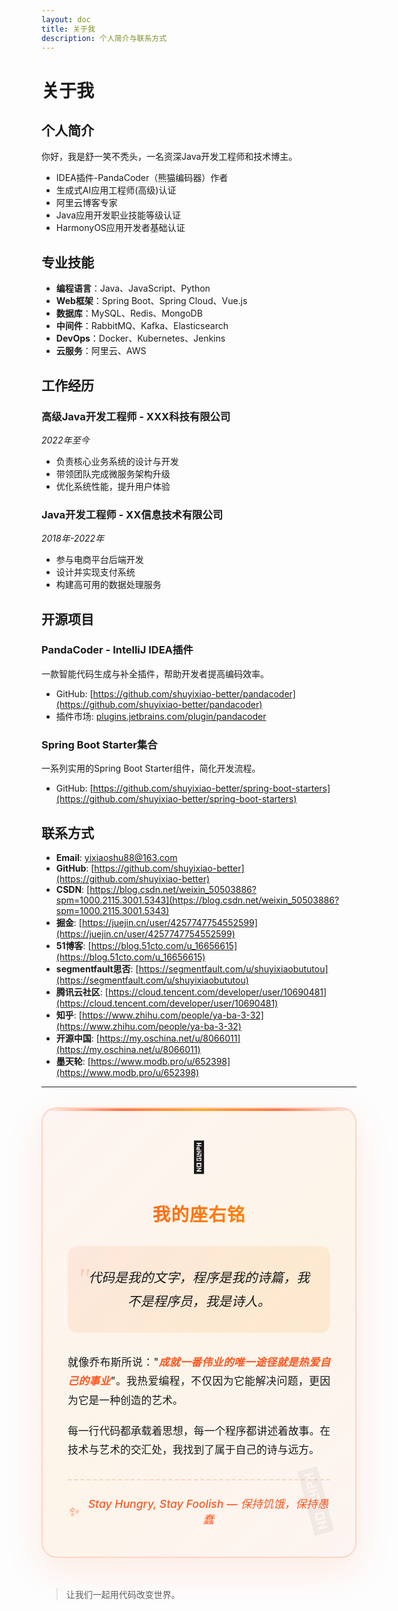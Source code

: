 ```yaml
---
layout: doc
title: 关于我
description: 个人简介与联系方式
---
```


# 关于我

## 个人简介

你好，我是舒一笑不秃头，一名资深Java开发工程师和技术博主。

- IDEA插件-PandaCoder（熊猫编码器）作者
- 生成式AI应用工程师(高级)认证
- 阿里云博客专家
- Java应用开发职业技能等级认证
- HarmonyOS应用开发者基础认证

## 专业技能

- **编程语言**：Java、JavaScript、Python
- **Web框架**：Spring Boot、Spring Cloud、Vue.js
- **数据库**：MySQL、Redis、MongoDB
- **中间件**：RabbitMQ、Kafka、Elasticsearch
- **DevOps**：Docker、Kubernetes、Jenkins
- **云服务**：阿里云、AWS

## 工作经历

### 高级Java开发工程师 - XXX科技有限公司

*2022年至今*

- 负责核心业务系统的设计与开发
- 带领团队完成微服务架构升级
- 优化系统性能，提升用户体验

### Java开发工程师 - XX信息技术有限公司

*2018年-2022年*

- 参与电商平台后端开发
- 设计并实现支付系统
- 构建高可用的数据处理服务

## 开源项目

### PandaCoder - IntelliJ IDEA插件

一款智能代码生成与补全插件，帮助开发者提高编码效率。

- GitHub: [https://github.com/shuyixiao-better/pandacoder](https://github.com/shuyixiao-better/pandacoder)
- 插件市场: [plugins.jetbrains.com/plugin/pandacoder](https://plugins.jetbrains.com/plugin/27533-pandacoder)

### Spring Boot Starter集合

一系列实用的Spring Boot Starter组件，简化开发流程。

- GitHub: [https://github.com/shuyixiao-better/spring-boot-starters](https://github.com/shuyixiao-better/spring-boot-starters)

## 联系方式

- **Email**: yixiaoshu88@163.com
- **GitHub**: [https://github.com/shuyixiao-better](https://github.com/shuyixiao-better)
- **CSDN**: [https://blog.csdn.net/weixin_50503886?spm=1000.2115.3001.5343](https://blog.csdn.net/weixin_50503886?spm=1000.2115.3001.5343)
- **掘金**: [https://juejin.cn/user/4257747754552599](https://juejin.cn/user/4257747754552599)
- **51博客**: [https://blog.51cto.com/u_16656615](https://blog.51cto.com/u_16656615)
- **segmentfault思否**: [https://segmentfault.com/u/shuyixiaobututou](https://segmentfault.com/u/shuyixiaobututou)
- **腾讯云社区**: [https://cloud.tencent.com/developer/user/10690481](https://cloud.tencent.com/developer/user/10690481)
- **知乎**: [https://www.zhihu.com/people/ya-ba-3-32](https://www.zhihu.com/people/ya-ba-3-32)
- **开源中国**: [https://my.oschina.net/u/8066011](https://my.oschina.net/u/8066011)
- **墨天轮**: [https://www.modb.pro/u/652398](https://www.modb.pro/u/652398)

---

<div class="personal-motto">
<div class="motto-icon">💫</div>
<div class="motto-content">
<h3 class="motto-title">我的座右铭</h3>
<blockquote class="motto-quote">
代码是我的文字，程序是我的诗篇，我不是程序员，我是诗人。
</blockquote>
<div class="motto-wisdom">
<p>就像乔布斯所说："<em>成就一番伟业的唯一途径就是热爱自己的事业</em>"。我热爱编程，不仅因为它能解决问题，更因为它是一种创造的艺术。</p>
<p>每一行代码都承载着思想，每一个程序都讲述着故事。在技术与艺术的交汇处，我找到了属于自己的诗与远方。</p>
</div>
<div class="motto-signature">
<span class="signature-icon">✨</span>
<span>Stay Hungry, Stay Foolish — 保持饥饿，保持愚蠢</span>
</div>
</div>
</div>

<style scoped>
.personal-motto {
  margin: 2rem 0 3rem;
  padding: 3rem 2.5rem;
  background: linear-gradient(135deg, 
    rgba(255, 87, 34, 0.05) 0%,
    rgba(255, 152, 0, 0.08) 50%,
    rgba(255, 87, 34, 0.05) 100%);
  border-radius: 24px;
  box-shadow: 0 20px 60px rgba(255, 87, 34, 0.12);
  border: 2px solid rgba(255, 87, 34, 0.2);
  position: relative;
  overflow: hidden;
}

.personal-motto::before {
  content: '';
  position: absolute;
  top: 0;
  left: 0;
  right: 0;
  height: 4px;
  background: linear-gradient(90deg, 
    transparent,
    rgba(255, 87, 34, 0.8),
    rgba(255, 152, 0, 0.8),
    rgba(255, 87, 34, 0.8),
    transparent);
}

.personal-motto::after {
  content: '🍎';
  position: absolute;
  bottom: 2rem;
  right: 2rem;
  font-size: 6rem;
  opacity: 0.05;
  transform: rotate(-15deg);
}

.motto-icon {
  font-size: 3rem;
  text-align: center;
  margin-bottom: 1.5rem;
  animation: float-motto 3s ease-in-out infinite;
}

@keyframes float-motto {
  0%, 100% { transform: translateY(0) rotate(0deg); }
  50% { transform: translateY(-8px) rotate(5deg); }
}

.motto-content {
  position: relative;
  z-index: 2;
}

.motto-title {
  text-align: center;
  font-size: 1.8rem;
  font-weight: 700;
  background: linear-gradient(135deg, #ff5722, #ff9800);
  -webkit-background-clip: text;
  background-clip: text;
  -webkit-text-fill-color: transparent;
  margin-bottom: 1.5rem;
  letter-spacing: 1px;
}

.motto-quote {
  font-size: 1.3rem;
  line-height: 1.8;
  text-align: center;
  color: var(--vp-c-text-1);
  font-weight: 500;
  font-style: italic;
  margin: 2rem 0;
  padding: 2rem;
  background: linear-gradient(135deg, 
    rgba(255, 87, 34, 0.08), 
    rgba(255, 152, 0, 0.12));
  border-radius: 16px;
  border-left: 5px solid #ff5722;
  position: relative;
  border: none !important;
}

.motto-quote::before {
  content: '"';
  position: absolute;
  top: 10px;
  left: 15px;
  font-size: 3rem;
  color: #ff5722;
  opacity: 0.2;
  font-family: Georgia, serif;
}

.motto-wisdom {
  margin: 2rem 0;
  text-align: justify;
}

.motto-wisdom p {
  margin: 1.2rem 0;
  line-height: 1.8;
  color: var(--vp-c-text-2);
  font-size: 1.05rem;
}

.motto-wisdom em {
  color: #ff5722;
  font-weight: 600;
  font-style: italic;
}

.motto-signature {
  margin-top: 2rem;
  padding-top: 1.5rem;
  border-top: 2px dashed rgba(255, 87, 34, 0.2);
  text-align: center;
  font-size: 1.1rem;
  font-weight: 500;
  color: #ff5722;
  font-style: italic;
  display: flex;
  align-items: center;
  justify-content: center;
  gap: 0.8rem;
}

.signature-icon {
  font-size: 1.3rem;
  animation: pulse-icon 2s ease-in-out infinite;
}

@keyframes pulse-icon {
  0%, 100% { 
    transform: scale(1);
    filter: drop-shadow(0 0 4px rgba(255, 87, 34, 0.3));
  }
  50% { 
    transform: scale(1.15);
    filter: drop-shadow(0 0 12px rgba(255, 87, 34, 0.6));
  }
}

@media (max-width: 768px) {
  .personal-motto {
    padding: 2rem 1.5rem;
    margin: 1.5rem 0 2rem;
  }
  
  .motto-title {
    font-size: 1.5rem;
  }
  
  .motto-quote {
    font-size: 1.1rem;
    padding: 1.5rem;
  }
  
  .motto-wisdom p {
    font-size: 0.95rem;
  }
  
  .motto-signature {
    font-size: 0.95rem;
    flex-direction: column;
    gap: 0.5rem;
  }
}

.dark .personal-motto {
  background: linear-gradient(135deg,
    rgba(255, 87, 34, 0.08) 0%,
    rgba(255, 152, 0, 0.12) 50%,
    rgba(255, 87, 34, 0.08) 100%);
  border-color: rgba(255, 87, 34, 0.3);
  box-shadow: 0 20px 60px rgba(0, 0, 0, 0.3);
}

.dark .motto-quote {
  background: linear-gradient(135deg, 
    rgba(255, 87, 34, 0.12), 
    rgba(255, 152, 0, 0.18));
}
</style>

> 让我们一起用代码改变世界。
